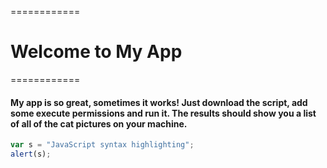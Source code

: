

============
# Welcome to My App

============


#### My app is so great, sometimes it works! Just download the script, add some execute permissions and run it. The results should show you a list of all of the cat pictures on your machine.

```javascript
var s = "JavaScript syntax highlighting";
alert(s);
```
 
